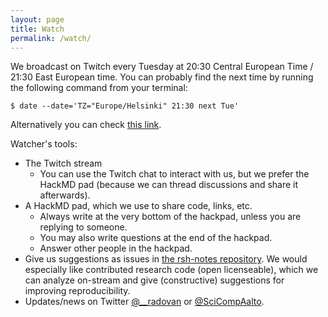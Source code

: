 ```yaml
---
layout: page
title: Watch
permalink: /watch/
---
```


We broadcast on Twitch every Tuesday at 20:30 Central European Time /
21:30 East European time.  You can probably find the next time by
running the following command from your terminal:

```
$ date --date='TZ="Europe/Helsinki" 21:30 next Tue'
```

Alternatively you can check [this link](http://www.timebie.com/std/helsinki.php?q=21.5).


Watcher's tools:

* The Twitch stream
  * You can use the Twitch chat to interact with us, but we prefer the
    HackMD pad (because we can thread discussions and share it afterwards).
* A HackMD pad, which we use to share code, links, etc.
  * Always write at the very bottom of the hackpad, unless you are
    replying to someone.
  * You may also write questions at the end of the hackpad.
  * Answer other people in the hackpad.
* Give us suggestions as issues in [the rsh-notes
  repository](https://github.com/ResearchSoftwareHour/rsh-notes/issues).
  We would especially like contributed research code (open
  licenseable), which we can analyze on-stream and give (constructive)
  suggestions for improving reproducibility.
* Updates/news on Twitter [@__radovan](https://twitter.com/__radovan) or
  [@SciCompAalto](https://twitter.com/SciCompAalto).
